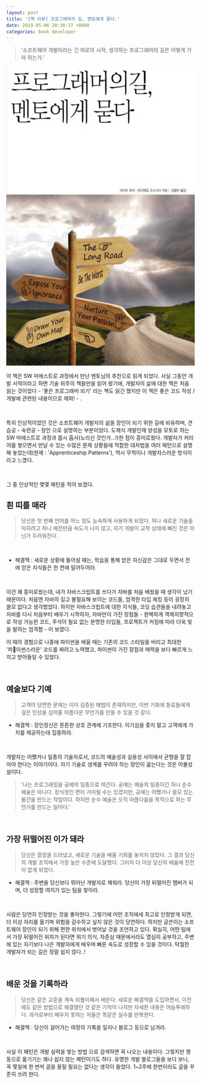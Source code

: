 ```yaml
---
layout: post
title: '[책 리뷰] 프로그래머의 길, 멘토에게 묻다.'
date: 2019-05-06 20:30:37 +0900
categories: book developer
---
```


> '소프트웨어 개발이라는 긴 여로의 시작, 생각하는 프로그래머의 길은 어떻게 가야 하는가.'

<img src='/assets/images/book1.png' style='width: 600px; height: 800px'>

<br>

 이 책은 SW 마에스트로 과정에서 만난 멘토님의 추천으로 읽게 되었다. 사실 그동안 개발 서적이라고 하면 기술 위주의 책들만을 읽어 왔기에, 개발자의 삶에 대한 책은 처음 읽는 것이었다 - '좋은 프로그래머 되기' 라는 책도 읽긴 했지만 이 책은 좋은 코드 작성 / 개발에 관련된 내용이므로 제외! - .

 <br>

 특히 인상적이었던 것은 소프트웨어 개발자의 삶을 장인이 되기 위한 길에 비유하며, 견습공 - 숙련공 - 장인 으로 설명하는 부분이었다. 도제식 개발인재 양성을 모토로 하는 SW 마에스트로 과정과 몹시 흡사(노리신 것인가...!)한 점이 흥미로웠다. 개발자가 커리어를 쌓으면서 만날 수 있는 수많은 문제 상황들에 적합한 대처법을 여러 패턴으로 설명해 놓았는데(원제 : 'Apprenticeship Patterns'), 역시 무척이나 개발자스러운 방식이라고 느꼈다.

 <br>

 그 중 인상적인 몇몇 패턴을 적어 보겠다.

## 흰 띠를 매라

> 당신은 첫 번째 언어를 어느 정도 능숙하게 사용하게 되었다. 허나 새로운 기술을 익히려고 하니 예전만큼 속도가 나지 않고, 자기 개발이 교착 상태에 빠진 것은 아닌가 두려워진다.

<br>

- 해결책 : 새로운 상황에 들어설 때는, 학습을 통해 얻은 자신감은 그대로 두면서 전에 얻은 지식들은 한 켠에 밀어두어라.

<br>

이건 꽤 흥미로웠는데, 내가 자바스크립트를 쓰다가 자바를 처음 배웠을 때 생각이 났기 때문이다. 처음엔 자바의 길고 불필요해 보이는 코드들, 엄격한 타입 체킹 등이 굉장히 쓸모 없다고 생각했었다. 하지만 자바스크립트에 대한 지식들, 코딩 습관들을 내려놓고 자바를 다시 처음부터 배우기 시작하자, 자바만이 가진 장점들 - 완벽하게 객체지향적으로 작성 가능한 코드, 주석이 필요 없는 분명한 타입들, 프로젝트가 커짐에 따라 더욱 빛을 발하는 엄격함 - 이 보였다. <br>

 이 때의 경험으로 나중에 파이썬을 배울 때는 기존의 코드 스타일을 버리고 최대한 '파이썬스러운' 코드를 짜려고 노력했고, 파이썬이 가진 장점과 매력을 보다 빠르게 느끼고 받아들일 수 있었다.

<br>

## 예술보다 기예

 > 고객이 당면한 문제는 이미 검증된 해법이 존재하지만, 이번 기회에 동료들에게 깊은 인상을 심어줄 아름다운 무언가를 만들 수 있을 것 같다.

 - 해결책 : 장인정신은 튼튼한 상호 관계에 기초한다. 이기심을 좇지 말고 고객에게 가치를 제공하는데 집중하라.

<br>

개발자는 어쨌거나 일종의 기술자로서, 코드의 예술성과 실용성 사이에서 균형을 잘 잡아야 한다는 이야기이다. 자기 기술로 생계를 꾸려야 하는 장인이 굶는다는 것은 어불성설이다.

> '나는 프로그래밍을 공예의 일종으로 여긴다. 공예는 예술의 일종이긴 하나 순수 예술은 아니다. 장식정인 면이 가미될 수는 있겠지만, 공예는 어쨌거나 쓸모 있는 물건을 만드는 작업이다. 하지만 순수 예술은 오직 아름다움을 목적으로 하는 무언가를 만드는 일이다.'

<br>

## 가장 뒤떨어진 이가 돼라

 > 당신은 열정을 드러냈고, 새로운 기술을 배울 기회를 놓치지 않았다. 그 결과 당신의 개발 조직에서 가장 높은 수준에 도달했다. 그러자 더 이상 당신의 배움에 진전이 없게 되었다.

 - 해결책 : 주변을 당신보다 뛰어난 개발자로 채워라. 당신이 가장 뒤떨어진 멤버가 되며, 더 성장할 여지가 있는 팀을 찾아라.

 <br>

 사람은 당연히 인정받는 것을 좋아한다. 그렇기에 어떤 조직에세 최고로 인정받게 되면, 더 이상 자리를 옮기며 위험을 감수하고 싶지 않은 것이 당연하다. 하지만 글쓴이는 소프트웨어 장인이 되기 위해 편한 위치에서 벗어날 것을 조언하고 있다. 확실히, 어떤 팀에서 가장 뒤떨어진 위치가 된다면 위기 의식, 자존심 때문에서라도 열심히 공부하고, 주변에 있는 자기보다 나은 개발자에게 배우며 빠른 속도로 성장할 수 있을 것이다. 탁월한 개발자가 되는 길은 정말 쉽지 않다..!

 <br>

## 배운 것을 기록하라

 > 당신은 같은 교훈을 계속 되풀이해서 배운다. 새로운 해결책을 도입하면서, 이전에도 같은 방법으로 해결했던 것 같은 기억이 나지만 자세한 내용은 어슴푸레하다. 과거로부터 배우지 못하는 자들은 똑같은 실수를 반복한다.

 - 해결책 : 당신이 걸어가는 여정의 기록을 일지나 블로그 등으로 남겨라.

 <br>

 사실 이 패턴은 개발 실력을 쌓는 방법 으로 검색하면 꼭 나오는 내용이다. 그렇지만 행동으로 옮기기는 꽤나 쉽지 않는 패턴이기도 하다. 유명한 개발 블로그들을 보다 보니, 꼭 몇일에 한 번씩 글을 올릴 필요는 없다는 생각이 들었다. 1~2주에 한번이라도 글을 꾸준히 쓰려 한다.

 